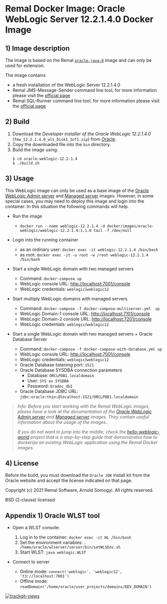 # Remal Docker Image: Oracle WebLogic Server 12.2.1.4.0 Docker Image

## 1) Image description
The image is based on the Remal [`oracle-java-8`](../../java/oracle-java-8) image and can only be used for extension.

The image contains
* a fresh installation of the WebLogic Server 12.2.1.4.0
* Remal JMS-Message-Sender command line tool, for more information please visit the [official page](https://github.com/zappee/jms-message-sender)
* Remal SQL-Runner command line tool, for more information please visit the [official page](https://github.com/zappee/sql-runner)

## 2) Build
1. Download the _Developer installer of the Oracle WebLogic 12.2.1.4.0_ (`fmw_12.2.1.4.0_wls_Disk1_1of1.zip`) from [Oracle](https://download.oracle.com/otn/nt/middleware/12c/122140/fmw_12.2.1.4.0_wls_Disk1_1of1.zip).
2. Copy the downloaded file into the `bin` directory.
3. Build the image using:
    ~~~
    $ cd oracle-weblogic-12.2.1.4
    $ ./build.sh
    ~~~

## 3) Usage

This WebLogic image can only be used as a base image of the [Oracle WebLogic Admin server](../oracle-weblogic-12.2.1.4-admin-server) and [Managed server](../oracle-weblogic-12.2.1.4-managed-server) images.
However, in some special cases, you may need to deploy this image and login into the container.
In this situation the following commands will help.

* Run the image
  * `docker run --name weblogic-12.2.1.4 -d docker/images/oracle-weblogic/weblogic-12.2.1.4:1.1.0 tail -f /dev/null`


* Login into the running container
   * as an ordinary user: `docker exec -it weblogic-12.2.1.4 /bin/bash`
   * as root: `docker exec -it -u root -w /root weblogic-12.2.1.4 /bin/bash`


* Start a single WebLogic domain with two managed servers
  * Command: `docker-compose up`
  * WebLogic console URL: [http://localhost:7001/console](http://localhost:7001/console)
  * WebLogic credentials: `weblogic`/`weblogic12`


* Start multiply WebLogic domains with managed servers
  * Command: `docker-compose -f docker-compose-multiserver.yml  up`
  * WebLogic Domain-1 console URL: [http://localhost:7101/console](http://localhost:7101/console)
  * WebLogic Domain-2 console URL: [http://localhost:7201/console](http://localhost:7201/console)
  * WebLogic credentials: `weblogic`/`weblogic12`


* Start a single WebLogic domain with two managed servers + Oracle Database Server
  * Command: `docker-compose -f docker-compose-with-database.yml up`
  * WebLogic console URL: [http://localhost:7001/console](http://localhost:7001/console)
  * WebLogic credentials: `weblogic`/`weblogic12`
  * Oracle Database listening port: `1521`
  * Oracle Database SYSDBA connection parameters
    * Database: `ORCLPDB1.localdomain`
    * User: `SYS as SYSDBA`
    * Password: `Oradoc_db1`
  * Oracle Database JDBC URL: `jdbc:oracle:thin:@localhost:1521/ORCLPDB1.localdomain`

> _Info: Before you start working with the Remal WebLogic images, please have a look at the documentation of the [Oracle WebLogic Admin server](../oracle-weblogic-12.2.1.4-admin-server) and [Managed server](../oracle-weblogic-12.2.1.4-managed-server) images._
> _They contain useful information about the usage of the images._
> 
> _If you do not want to jump into the middle, check the [hello-weblogic-world](../hello-weblogic-world) project that is a step-by-step guide that demonstrates how to dockerize an existing WebLogic application using the Remal Docker images._

## 4) License
Before the build, you must download the `Oracle JDK` install kit from the Oracle website and accept the license indicated on that page.

Copyright (c) 2021 Remal Software, Arnold Somogyi. All rights reserved.

BSD (2-clause) licensed

## Appendix 1) Oracle WLST tool
* Open a WLST console:
   1. Log in to the container: `docker exec -it WL /bin/bash`
   2. Set the environment variables: `. /home/oracle/wlserver/server/bin/setWLSEnv.sh`
   3. Start WLST: `java weblogic.WLST` 


* Connect to server
   * Online mode: `connect('weblogic', 'weblogic12', 't3://localhost:7001')`
   * Offline mode: `readDomain('/home/oracle/user_projects/domains/DEV_DOMAIN')`

<a href="https://trackgit.com"><img src="https://us-central1-trackgit-analytics.cloudfunctions.net/token/ping/kv444g8vf7bti919dcgk" alt="trackgit-views" /></a>
